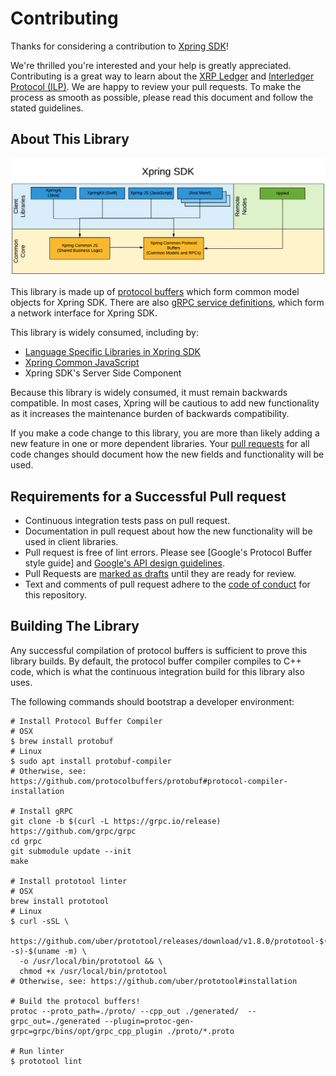 # Contributing

Thanks for considering a contribution to [Xpring SDK](https://github.com/xpring-eng/xpring-sdk)!

We're thrilled you're interested and your help is greatly appreciated. Contributing is a great way to learn about the [XRP Ledger](https://xrpl.org) and [Interledger Protocol (ILP)](https://interledger.org/). We are happy to review your pull requests. To make the process as smooth as possible, please read this document and follow the stated guidelines.

## About This Library

<img src="architecture.png" alt="Architecture Diagram of Xpring SDK"/>

This library is made up of [protocol buffers](https://developers.google.com/protocol-buffers) which form common model objects for Xpring SDK. There are also [gRPC service definitions](https://grpc.io), which form a network interface for  Xpring SDK.

This library is widely consumed, including by:
- [Language Specific Libraries in Xpring SDK](https://github.com/xpring-eng/xpring-sdk#client-side-libraries)
- [Xpring Common JavaScript](https://github.com/xpring-eng/xpring-common-js)
- Xpring SDK's Server Side Component


Because this library is widely consumed, it must remain backwards compatible. In most cases, Xpring will be cautious to add new functionality as it increases the maintenance burden of backwards compatibility.

If you make a code change to this library, you are more than likely adding a new feature in one or more dependent libraries. Your [pull requests](#requirements-for-a-successful-pull-request) for all code changes should document how the new fields and functionality will be used.

## Requirements for a Successful Pull request

- Continuous integration tests pass on pull request.
- Documentation in pull request about how the new functionality will be used in client libraries.
- Pull request is free of lint errors. Please see [Google's Protocol Buffer style guide] and [Google's API design guidelines](https://cloud.google.com/apis/design/).
- Pull Requests are [marked as drafts](https://github.blog/2019-02-14-introducing-draft-pull-requests/) until they are ready for review.
- Text and comments of pull request adhere to the [code of conduct](CODE_OF_CONDUCT.md) for this repository.

## Building The Library

Any successful compilation of protocol buffers is sufficient to prove this library builds. By default, the protocol buffer compiler compiles to C++ code, which is what the continuous integration build for this library also uses.

The following commands should bootstrap a developer environment:
```
# Install Protocol Buffer Compiler
# OSX
$ brew install protobuf
# Linux
$ sudo apt install protobuf-compiler
# Otherwise, see: https://github.com/protocolbuffers/protobuf#protocol-compiler-installation

# Install gRPC
git clone -b $(curl -L https://grpc.io/release) https://github.com/grpc/grpc
cd grpc
git submodule update --init
make

# Install prototool linter
# OSX
brew install prototool
# Linux
$ curl -sSL \
  https://github.com/uber/prototool/releases/download/v1.8.0/prototool-$(uname -s)-$(uname -m) \
  -o /usr/local/bin/prototool && \
  chmod +x /usr/local/bin/prototool
# Otherwise, see: https://github.com/uber/prototool#installation

# Build the protocol buffers!
protoc --proto_path=./proto/ --cpp_out ./generated/  --grpc_out=./generated --plugin=protoc-gen-grpc=grpc/bins/opt/grpc_cpp_plugin ./proto/*.proto

# Run linter
$ prototool lint
```
